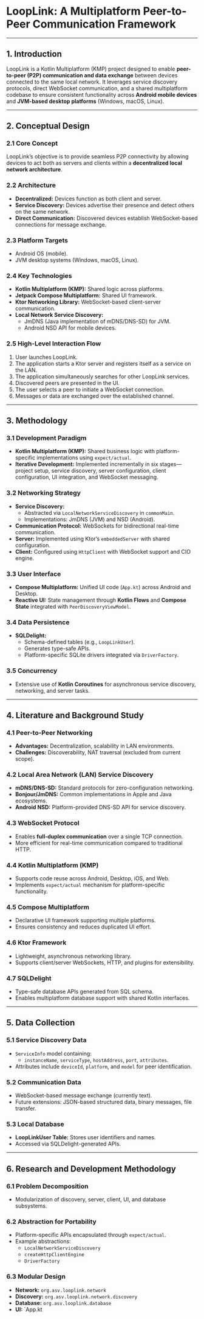 # LoopLink: A Multiplatform Peer-to-Peer Communication Framework

---

## 1. Introduction

LoopLink is a Kotlin Multiplatform (KMP) project designed to enable **peer-to-peer (P2P) communication and data exchange** between devices connected to the same local network. It leverages service discovery protocols, direct WebSocket communication, and a shared multiplatform codebase to ensure consistent functionality across **Android mobile devices** and **JVM-based desktop platforms** (Windows, macOS, Linux).

---

## 2. Conceptual Design

### 2.1 Core Concept
LoopLink’s objective is to provide seamless P2P connectivity by allowing devices to act both as servers and clients within a **decentralized local network architecture**.

### 2.2 Architecture
- **Decentralized:** Devices function as both client and server.
- **Service Discovery:** Devices advertise their presence and detect others on the same network.
- **Direct Communication:** Discovered devices establish WebSocket-based connections for message exchange.

### 2.3 Platform Targets
- Android OS (mobile).
- JVM desktop systems (Windows, macOS, Linux).

### 2.4 Key Technologies
- **Kotlin Multiplatform (KMP):** Shared logic across platforms.
- **Jetpack Compose Multiplatform:** Shared UI framework.
- **Ktor Networking Library:** WebSocket-based client-server communication.
- **Local Network Service Discovery:**
  - JmDNS (Java implementation of mDNS/DNS-SD) for JVM.
  - Android NSD API for mobile devices.

### 2.5 High-Level Interaction Flow
1. User launches LoopLink.
2. The application starts a Ktor server and registers itself as a service on the LAN.
3. The application simultaneously searches for other LoopLink services.
4. Discovered peers are presented in the UI.
5. The user selects a peer to initiate a WebSocket connection.
6. Messages or data are exchanged over the established channel.

---

## 3. Methodology

### 3.1 Development Paradigm
- **Kotlin Multiplatform (KMP):** Shared business logic with platform-specific implementations using `expect/actual`.
- **Iterative Development:** Implemented incrementally in six stages—project setup, service discovery, server configuration, client configuration, UI integration, and WebSocket messaging.

### 3.2 Networking Strategy
- **Service Discovery:**
  - Abstracted via `LocalNetworkServiceDiscovery` in `commonMain`.
  - Implementations: JmDNS (JVM) and NSD (Android).
- **Communication Protocol:** WebSockets for bidirectional real-time communication.
- **Server:** Implemented using Ktor’s `embeddedServer` with shared configuration.
- **Client:** Configured using `HttpClient` with WebSocket support and CIO engine.

### 3.3 User Interface
- **Compose Multiplatform:** Unified UI code (`App.kt`) across Android and Desktop.
- **Reactive UI:** State management through **Kotlin Flows** and **Compose State** integrated with `PeerDiscoveryViewModel`.

### 3.4 Data Persistence
- **SQLDelight:**
  - Schema-defined tables (e.g., `LoopLinkUser`).
  - Generates type-safe APIs.
  - Platform-specific SQLite drivers integrated via `DriverFactory`.

### 3.5 Concurrency
- Extensive use of **Kotlin Coroutines** for asynchronous service discovery, networking, and server tasks.

---

## 4. Literature and Background Study

### 4.1 Peer-to-Peer Networking
- **Advantages:** Decentralization, scalability in LAN environments.
- **Challenges:** Discoverability, NAT traversal (excluded from current scope).

### 4.2 Local Area Network (LAN) Service Discovery
- **mDNS/DNS-SD:** Standard protocols for zero-configuration networking.
- **Bonjour/JmDNS:** Common implementations in Apple and Java ecosystems.
- **Android NSD:** Platform-provided DNS-SD API for service discovery.

### 4.3 WebSocket Protocol
- Enables **full-duplex communication** over a single TCP connection.
- More efficient for real-time communication compared to traditional HTTP.

### 4.4 Kotlin Multiplatform (KMP)
- Supports code reuse across Android, Desktop, iOS, and Web.
- Implements `expect/actual` mechanism for platform-specific functionality.

### 4.5 Compose Multiplatform
- Declarative UI framework supporting multiple platforms.
- Ensures consistency and reduces duplicated UI effort.

### 4.6 Ktor Framework
- Lightweight, asynchronous networking library.
- Supports client/server WebSockets, HTTP, and plugins for extensibility.

### 4.7 SQLDelight
- Type-safe database APIs generated from SQL schema.
- Enables multiplatform database support with shared Kotlin interfaces.

---

## 5. Data Collection

### 5.1 Service Discovery Data
- `ServiceInfo` model containing:
  - `instanceName`, `serviceType`, `hostAddress`, `port`, `attributes`.
- Attributes include `deviceId`, `platform`, and `model` for peer identification.

### 5.2 Communication Data
- WebSocket-based message exchange (currently text).
- Future extensions: JSON-based structured data, binary messages, file transfer.

### 5.3 Local Database
- **LoopLinkUser Table:** Stores user identifiers and names.
- Accessed via SQLDelight-generated APIs.

---

## 6. Research and Development Methodology

### 6.1 Problem Decomposition
- Modularization of discovery, server, client, UI, and database subsystems.

### 6.2 Abstraction for Portability
- Platform-specific APIs encapsulated through `expect/actual`.
- Example abstractions:
  - `LocalNetworkServiceDiscovery`
  - `createHttpClientEngine`
  - `DriverFactory`

### 6.3 Modular Design
- **Network:** `org.asv.looplink.network`
- **Discovery:** `org.asv.looplink.network.discovery`
- **Database:** `org.asv.looplink.database`
- **UI:** `App.kt
